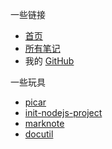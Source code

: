 一些链接

- [首页](/)
- [所有笔记](/TOC.md)
- 我的 [GitHub](https://github.com/yuekcc)

一些玩具

- [picar](https://github.com/yuekcc/picar)
- [init-nodejs-project](https://github.com/yuekcc/inp)
- [marknote](https://github.com/yuekcc/marknote)
- [docutil](https://github.com/docutil/docutil)
